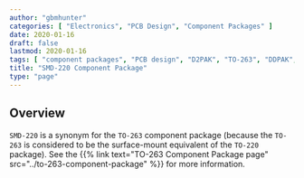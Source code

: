 ```yaml
---
author: "gbmhunter"
categories: [ "Electronics", "PCB Design", "Component Packages" ]
date: 2020-01-16
draft: false
lastmod: 2020-01-16
tags: [ "component packages", "PCB design", "D2PAK", "TO-263", "DDPAK", "TO-263AB", "TO-279", "SMD-220", "TO-220" ]
title: "SMD-220 Component Package"
type: "page"
---
```


## Overview

`SMD-220` is a synonym for the `TO-263` component package (because the `TO-263` is considered to be the surface-mount equivalent of the `TO-220` package). See the {{% link text="TO-263 Component Package page" src="../to-263-component-package" %}} for more information.
